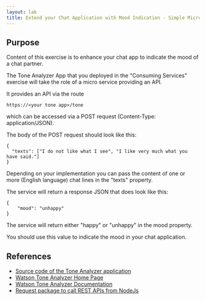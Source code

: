 ```yaml
---
layout: lab
title: Extend your Chat Application with Mood Indication - Simple Microservice
---
```


## Purpose

Content of this exercise is to enhance your chat app
to indicate the mood of a chat partner.

The Tone Analyzer App that you deployed in the "Consuming Services" exercise will take the role of a
micro service providing an API.

It provides an API via the route

```https://<your tone app>/tone```

which can be accessed via a POST request
(Content-Type: application/JSON).

The body of the POST request should look like this:

```
{
  "texts": ["I do not like what I see", "I like very much what you have said."]
}
```

Depending on your implementation you can pass the content of one or more
(English language) chat lines in the "texts" property.

The service will return a response JSON that does look like this:

```
{
    "mood": "unhappy"
}
```

The service will return either "happy" or "unhappy" in the mood property.

You should use this value to indicate the mood in your chat application. 

## References
* [Source code of the Tone Analyzer application](https://github.com/HRTCloudDemo/HRTToneDemo)
* [Watson Tone Analyzer Home Page](https://www.ibm.com/watson/services/tone-analyzer/)
* [Watson Tone Analyzer Documentation](https://console.bluemix.net/docs/services/tone-analyzer/index.html#about)
* [Request package to call REST APIs from NodeJs](https://github.com/request/request)

